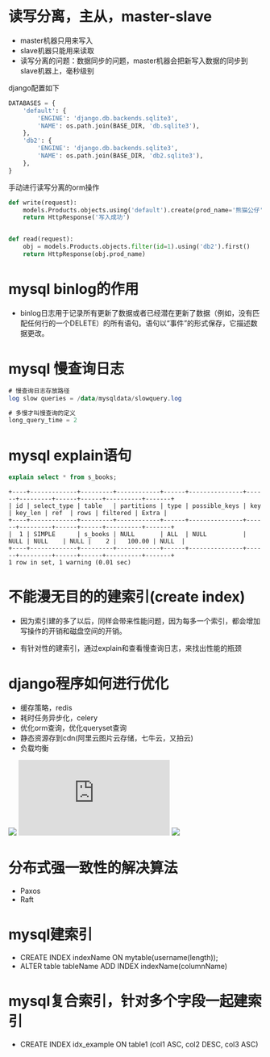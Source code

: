 # 读写分离，主从，master-slave

- master机器只用来写入
- slave机器只能用来读取
- 读写分离的问题：数据同步的问题，master机器会把新写入数据的同步到slave机器上，毫秒级别

django配置如下

```py
DATABASES = {
    'default': {
        'ENGINE': 'django.db.backends.sqlite3',
        'NAME': os.path.join(BASE_DIR, 'db.sqlite3'),
    },
    'db2': {
        'ENGINE': 'django.db.backends.sqlite3',
        'NAME': os.path.join(BASE_DIR, 'db2.sqlite3'),
    },
}
```

手动进行读写分离的orm操作

```py
def write(request):
    models.Products.objects.using('default').create(prod_name='熊猫公仔', prod_price=12.99)
    return HttpResponse('写入成功')


def read(request):
    obj = models.Products.objects.filter(id=1).using('db2').first()
    return HttpResponse(obj.prod_name)
```

# mysql binlog的作用

- binlog日志用于记录所有更新了数据或者已经潜在更新了数据（例如，没有匹配任何行的一个DELETE）的所有语句。语句以“事件”的形式保存，它描述数据更改。

# mysql 慢查询日志

```sql
# 慢查询日志存放路径
log slow queries = /data/mysqldata/slowquery.log

# 多慢才叫慢查询的定义
long_query_time = 2
```


# mysql explain语句

```sql
explain select * from s_books;
```

```
+----+-------------+---------+------------+------+---------------+------+---------+------+------+----------+-------+
| id | select_type | table   | partitions | type | possible_keys | key  | key_len | ref  | rows | filtered | Extra |
+----+-------------+---------+------------+------+---------------+------+---------+------+------+----------+-------+
|  1 | SIMPLE      | s_books | NULL       | ALL  | NULL          | NULL | NULL    | NULL |    2 |   100.00 | NULL  |
+----+-------------+---------+------------+------+---------------+------+---------+------+------+----------+-------+
1 row in set, 1 warning (0.01 sec)
```

# 不能漫无目的的建索引(create index)

- 因为索引建的多了以后，同样会带来性能问题，因为每多一个索引，都会增加写操作的开销和磁盘空间的开销。

- 有针对性的建索引，通过explain和查看慢查询日志，来找出性能的瓶颈

# django程序如何进行优化
- 缓存策略，redis
- 耗时任务异步化，celery
- 优化orm查询，优化queryset查询
- 静态资源存到cdn(阿里云图片云存储，七牛云，又拍云)
- 负载均衡

![](https://www.jianshu.com/p/43091bfa8aa7)
![](https://coolshell.cn/articles/1846.html)
![](https://juejin.im/entry/590427815c497d005832dab9)

# 分布式强一致性的解决算法
- Paxos
- Raft

# mysql建索引
- CREATE INDEX indexName ON mytable(username(length)); 
- ALTER table tableName ADD INDEX indexName(columnName)

# mysql复合索引，针对多个字段一起建索引
- CREATE INDEX idx_example ON table1 (col1 ASC, col2 DESC, col3 ASC)